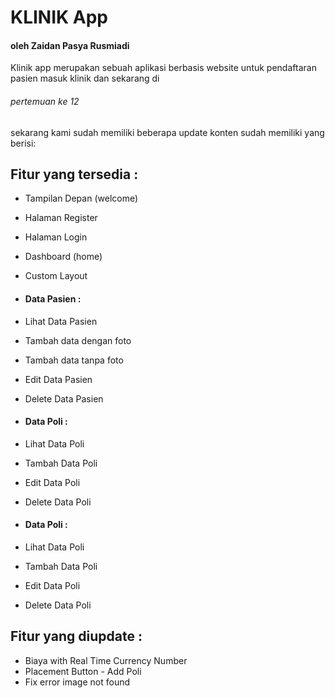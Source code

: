 # KLINIK App
#### oleh Zaidan Pasya Rusmiadi
Klinik app merupakan sebuah aplikasi berbasis website untuk pendaftaran pasien masuk klinik dan sekarang di <h6> pertemuan ke 12 </h6> sekarang kami sudah memiliki beberapa update konten sudah memiliki yang berisi:
## Fitur yang tersedia :

- Tampilan Depan (welcome)
- Halaman Register
- Halaman Login
- Dashboard (home)
- Custom Layout

- #### Data Pasien :
- Lihat Data Pasien
- Tambah data dengan foto
- Tambah data tanpa foto
- Edit Data Pasien
- Delete Data Pasien

- #### Data Poli :
- Lihat Data Poli
- Tambah Data Poli
- Edit Data Poli
- Delete Data Poli

- #### Data Poli :
- Lihat Data Poli
- Tambah Data Poli
- Edit Data Poli
- Delete Data Poli

## Fitur yang diupdate :
- Biaya with Real Time Currency Number
- Placement Button - Add Poli
- Fix error image not found
